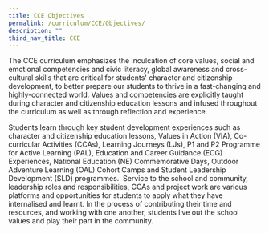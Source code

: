 ```yaml
---
title: CCE Objectives
permalink: /curriculum/CCE/Objectives/
description: ""
third_nav_title: CCE
---
```


The CCE curriculum emphasizes the inculcation of core values, social and emotional competencies and civic literacy, global awareness and cross-cultural skills that are critical for students' character and citizenship development, to better prepare our students to thrive in a fast-changing and highly-connected world. Values and competencies are explicitly taught during character and citizenship education lessons and infused throughout the curriculum as well as through reflection and experience.

Students learn through key student development experiences such as character and citizenship education lessons, Values in Action (VIA), Co-curricular Activities (CCAs), Learning Journeys (LJs), P1 and P2 Programme for Active Learning (PAL), Education and Career Guidance (ECG) Experiences, National Education (NE) Commemorative Days, Outdoor Adventure Learning (OAL) Cohort Camps and Student Leadership Development (SLD) programmes.  Service to the school and community, leadership roles and responsibilities, CCAs and project work are various platforms and opportunities for students to apply what they have internalised and learnt. In the process of contributing their time and resources, and working with one another, students live out the school values and play their part in the community.